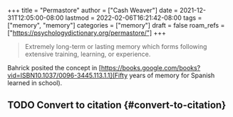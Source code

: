+++
title = "Permastore"
author = ["Cash Weaver"]
date = 2021-12-31T12:05:00-08:00
lastmod = 2022-02-06T16:21:42-08:00
tags = ["memory", "memory"]
categories = ["memory"]
draft = false
roam_refs = ["https://psychologydictionary.org/permastore/"]
+++

> Extremely long-term or lasting memory which forms following extensive training, learning, or experience.

Bahrick posited the concept in [https://books.google.com/books?vid=ISBN10.1037/0096-3445.113.1.1](Fifty years of memory for Spanish learned in school).


## <span class="org-todo todo TODO">TODO</span> Convert to citation {#convert-to-citation}
